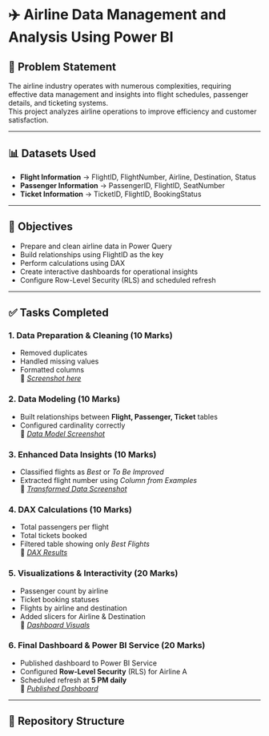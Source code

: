 # ✈️ Airline Data Management and Analysis Using Power BI  

## 📌 Problem Statement  
The airline industry operates with numerous complexities, requiring effective data management and insights into flight schedules, passenger details, and ticketing systems.  
This project analyzes airline operations to improve efficiency and customer satisfaction.  

---

## 📊 Datasets Used  
- **Flight Information** → FlightID, FlightNumber, Airline, Destination, Status  
- **Passenger Information** → PassengerID, FlightID, SeatNumber  
- **Ticket Information** → TicketID, FlightID, BookingStatus  

---

## 🎯 Objectives  
- Prepare and clean airline data in Power Query  
- Build relationships using FlightID as the key  
- Perform calculations using DAX  
- Create interactive dashboards for operational insights  
- Configure Row-Level Security (RLS) and scheduled refresh  

---

## ✅ Tasks Completed  
### 1. Data Preparation & Cleaning (10 Marks)  
- Removed duplicates  
- Handled missing values  
- Formatted columns  
📎 *[Screenshot here](./screenshots/powerquery_cleaning.png)*  

### 2. Data Modeling (10 Marks)  
- Built relationships between **Flight, Passenger, Ticket** tables  
- Configured cardinality correctly  
📎 *[Data Model Screenshot](./screenshots/datamodel.png)*  

### 3. Enhanced Data Insights (10 Marks)  
- Classified flights as *Best* or *To Be Improved*  
- Extracted flight number using *Column from Examples*  
📎 *[Transformed Data Screenshot](./screenshots/transformed_data.png)*  

### 4. DAX Calculations (10 Marks)  
- Total passengers per flight  
- Total tickets booked  
- Filtered table showing only *Best Flights*  
📎 *[DAX Results](./screenshots/dax_calculations.png)*  

### 5. Visualizations & Interactivity (20 Marks)  
- Passenger count by airline  
- Ticket booking statuses  
- Flights by airline and destination  
- Added slicers for Airline & Destination  
📎 *[Dashboard Visuals](./screenshots/dashboard_visuals.png)*  

### 6. Final Dashboard & Power BI Service (20 Marks)  
- Published dashboard to Power BI Service  
- Configured **Row-Level Security** (RLS) for Airline A  
- Scheduled refresh at **5 PM daily**  
📎 *[Published Dashboard](./screenshots/published_dashboard.png)*  

---

## 📂 Repository Structure  
